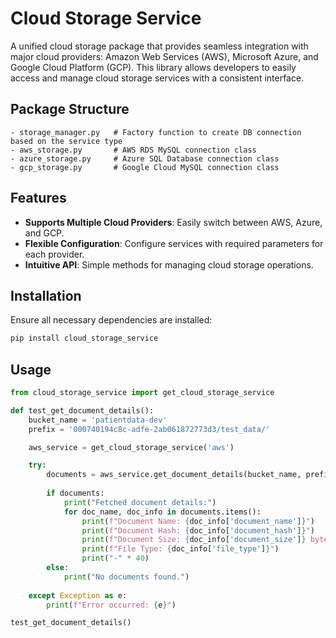# Cloud Storage Service

A unified cloud storage package that provides seamless integration with major cloud providers: Amazon Web Services (AWS), Microsoft Azure, and Google Cloud Platform (GCP). This library allows developers to easily access and manage cloud storage services with a consistent interface.

## Package Structure

```plaintext
- storage_manager.py   # Factory function to create DB connection based on the service type
- aws_storage.py       # AWS RDS MySQL connection class
- azure_storage.py     # Azure SQL Database connection class        
- gcp_storage.py       # Google Cloud MySQL connection class
```

## Features

- **Supports Multiple Cloud Providers**: Easily switch between AWS, Azure, and GCP.
- **Flexible Configuration**: Configure services with required parameters for each provider.
- **Intuitive API**: Simple methods for managing cloud storage operations.

## Installation
Ensure all necessary dependencies are installed:
```python
pip install cloud_storage_service
```

## Usage

```python
from cloud_storage_service import get_cloud_storage_service

def test_get_document_details():
    bucket_name = 'patientdata-dev'
    prefix = '000740194c8c-adfe-2ab061872773d3/test_data/'  

    aws_service = get_cloud_storage_service('aws')

    try:
        documents = aws_service.get_document_details(bucket_name, prefix=prefix, file_type='.xml')
        
        if documents:
            print("Fetched document details:")
            for doc_name, doc_info in documents.items():
                print(f"Document Name: {doc_info['document_name']}")
                print(f"Document Hash: {doc_info['document_hash']}")
                print(f"Document Size: {doc_info['document_size']} bytes")
                print(f"File Type: {doc_info['file_type']}")
                print("-" * 40)
        else:
            print("No documents found.")
    
    except Exception as e:
        print(f"Error occurred: {e}")

test_get_document_details()
```

